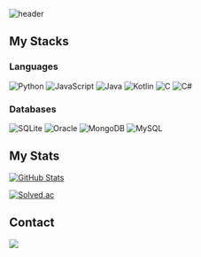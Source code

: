 ![header](https://capsule-render.vercel.app/api?type=venom&height=300&color=gradient&text=nevcea)

## My Stacks
### Languages
![Python](https://img.shields.io/badge/Python-3776AB?logo=python&logoColor=fff)
![JavaScript](https://img.shields.io/badge/JavaScript-F7DF1E?logo=javascript&logoColor=000)
![Java](https://img.shields.io/badge/Java-%23ED8B00.svg?logo=openjdk&logoColor=white)
![Kotlin](https://img.shields.io/badge/Kotlin-%237F52FF.svg?logo=kotlin&logoColor=white)
![C](https://img.shields.io/badge/C-00599C?logo=c&logoColor=white)
![C#](https://custom-icon-badges.demolab.com/badge/C%23-%23239120.svg?logo=cshrp&logoColor=white)

### Databases
![SQLite](https://img.shields.io/badge/SQLite-%2307405e.svg?logo=sqlite&logoColor=white)
![Oracle](https://custom-icon-badges.demolab.com/badge/Oracle-F80000?logo=oracle&logoColor=fff)
![MongoDB](https://img.shields.io/badge/MongoDB-%234ea94b.svg?logo=mongodb&logoColor=white)
![MySQL](https://img.shields.io/badge/-MySQL-4479A1?style=flat-square&logo=mysql&logoColor=white)

## My Stats
[![GitHub Stats](https://github-readme-stats.vercel.app/api?username=nevcea)](https://github.com/nevcea/github-readme-stats)

[![Solved.ac](http://mazassumnida.wtf/api/v2/generate_badge?boj=nevcea)](https://solved.ac/nevcea)

## Contact  
[![](https://img.shields.io/badge/Mail-EA4335?style=flat-square&logo=gmail&logoColor=white)](mailto:aduoss01@gmail.com)
